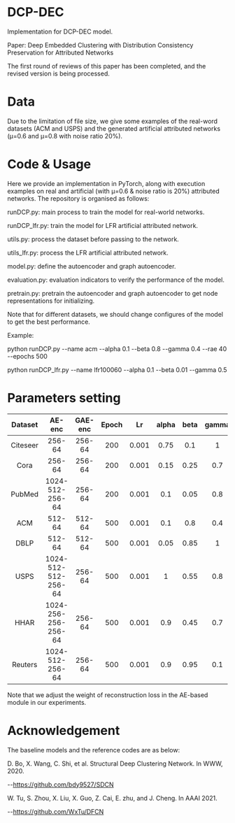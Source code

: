 # DCP-DEC
Implementation for DCP-DEC model.

Paper: Deep Embedded Clustering with Distribution Consistency Preservation for Attributed Networks

The first round of reviews of this paper has been completed, and the revised version is being processed.

# Data
Due to the limitation of file size, we give some examples of the real-word datasets (ACM and USPS) and the generated artificial attributed networks (μ=0.6 and μ=0.8 with noise ratio 20%).

# Code & Usage
Here we provide an implementation in PyTorch, along with execution examples on real and artificial (with μ=0.6 & noise ratio is 20%) attributed networks. The repository is organised as follows:

runDCP.py: main process to train the model for real-world networks.

runDCP_lfr.py: train the model for LFR artificial attributed network.

utils.py: process the dataset before passing to the network.

utils_lfr.py: process the LFR artificial attributed network.

model.py: define the autoencoder and graph autoencoder.

evaluation.py: evaluation indicators to verify the performance of the model.

pretrain.py: pretrain the autoencoder and graph autoencoder to get node representations for initializing.

Note that for different datasets, we should change configures of the model to get the best performance.

Example:

python runDCP.py --name acm --alpha 0.1 --beta 0.8 --gamma 0.4 --rae 40 --epochs 500

python runDCP_lfr.py --name lfr100060 --alpha 0.1 --beta 0.01 --gamma 0.5

# Parameters setting

|  Dataset |     AE-enc          | GAE-enc       | Epoch |   Lr  | alpha | beta | gamma | rae |
|:--------:|:-------------------:|:-------------:|:-----:|:-----:|:-----:|:----:|:-----:|:-------:|
| Citeseer |        256-64       |     256-64    |  200  | 0.001 |  0.75 |  0.1 |   1   |    1    |
|   Cora   |        256-64       |     256-64    |  200  | 0.001 |  0.15 | 0.25 |  0.7  |    40   |
|  PubMed  |   1024-512-256-64   |     256-64    |  200  | 0.001 |  0.1  | 0.05 |  0.8  |    10   |
|    ACM   |        512-64       |     512-64    |  500  | 0.001 |  0.1  |  0.8 |  0.4  |    40   |
|   DBLP   |        512-64       |     512-64    |  500  | 0.001 |  0.05 | 0.85 |   1   |    40   |
|   USPS   | 1024-512-512-256-64 |     256-64    |  500  | 0.001 |   1   | 0.55 |  0.8  |    40   |
|   HHAR   | 1024-256-256-256-64 |     256-64    |  500  | 0.001 |  0.9  | 0.45 |  0.7  |    40   |
|  Reuters |   1024-512-256-64   |     256-64    |  500  | 0.001 |  0.9  | 0.95 |  0.1  |    10   |

Note that we adjust the weight of reconstruction loss in the AE-based module in our experiments.

# Acknowledgement
The baseline models and the reference codes are as below:

D. Bo, X. Wang, C. Shi, et al. Structural Deep Clustering Network. In WWW, 2020.

--https://github.com/bdy9527/SDCN

W. Tu, S. Zhou, X. Liu, X. Guo, Z. Cai, E. zhu, and J. Cheng. In AAAI 2021.

--https://github.com/WxTu/DFCN
